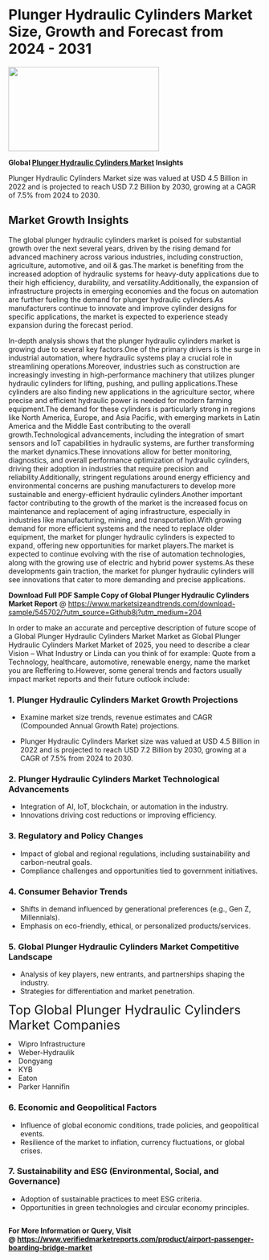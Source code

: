 <H1>Plunger Hydraulic Cylinders Market Size, Growth and Forecast from 2024 - 2031</H1><img class="aligncenter size-medium wp-image-584254" src="https://thirdeyenews.in/wp-content/uploads/2024/09/Global-Market-Research-300x168.jpeg" alt="" width="300" height="168" /><p><strong>Global&nbsp;<a href="https://www.marketsizeandtrends.com/download-sample/545702/?utm_source=Github8j?utm_medium=204">Plunger Hydraulic Cylinders Market</a> Insights</strong></p><p>Plunger Hydraulic Cylinders Market size was valued at USD 4.5 Billion in 2022 and is projected to reach USD 7.2 Billion by 2030, growing at a CAGR of 7.5% from 2024 to 2030.</p><p><h2>Market Growth Insights</h2> <p>The global plunger hydraulic cylinders market is poised for substantial growth over the next several years, driven by the rising demand for advanced machinery across various industries, including construction, agriculture, automotive, and oil & gas.The market is benefiting from the increased adoption of hydraulic systems for heavy-duty applications due to their high efficiency, durability, and versatility.Additionally, the expansion of infrastructure projects in emerging economies and the focus on automation are further fueling the demand for plunger hydraulic cylinders.As manufacturers continue to innovate and improve cylinder designs for specific applications, the market is expected to experience steady expansion during the forecast period.</p> <p>In-depth analysis shows that the plunger hydraulic cylinders market is growing due to several key factors.One of the primary drivers is the surge in industrial automation, where hydraulic systems play a crucial role in streamlining operations.Moreover, industries such as construction are increasingly investing in high-performance machinery that utilizes plunger hydraulic cylinders for lifting, pushing, and pulling applications.These cylinders are also finding new applications in the agriculture sector, where precise and efficient hydraulic power is needed for modern farming equipment.The demand for these cylinders is particularly strong in regions like North America, Europe, and Asia Pacific, with emerging markets in Latin America and the Middle East contributing to the overall growth.Technological advancements, including the integration of smart sensors and IoT capabilities in hydraulic systems, are further transforming the market dynamics.These innovations allow for better monitoring, diagnostics, and overall performance optimization of hydraulic cylinders, driving their adoption in industries that require precision and reliability.Additionally, stringent regulations around energy efficiency and environmental concerns are pushing manufacturers to develop more sustainable and energy-efficient hydraulic cylinders.Another important factor contributing to the growth of the market is the increased focus on maintenance and replacement of aging infrastructure, especially in industries like manufacturing, mining, and transportation.With growing demand for more efficient systems and the need to replace older equipment, the market for plunger hydraulic cylinders is expected to expand, offering new opportunities for market players.The market is expected to continue evolving with the rise of automation technologies, along with the growing use of electric and hybrid power systems.As these developments gain traction, the market for plunger hydraulic cylinders will see innovations that cater to more demanding and precise applications.<p><span class=""><strong>Download Full PDF Sample Copy of Global Plunger Hydraulic Cylinders Market Report</strong> @ <a href="https://www.marketsizeandtrends.com/download-sample/545702/?utm_source=Github8j?utm_medium=204" target="_blank">https://www.marketsizeandtrends.com/download-sample/545702/?utm_source=Github8j?utm_medium=204</a></span></p><p>In order to make an accurate and perceptive description of future scope of a Global&nbsp;Plunger Hydraulic Cylinders Market Market as Global&nbsp;Plunger Hydraulic Cylinders Market Market of 2025, you need to describe a clear Vision &ndash; What Industry or Linda can you think of for example: Quote from a Technology, healthcare, automotive, renewable energy, name the market you are Reffering to.However, some general trends and factors usually impact market reports and their future outlook include:</p><h3>1.&nbsp;<strong>Plunger Hydraulic Cylinders Market Growth Projections</strong></h3><ul><li>Examine market size trends, revenue estimates and CAGR (Compounded Annual Growth Rate) projections.</li><li><p>Plunger Hydraulic Cylinders Market size was valued at USD 4.5 Billion in 2022 and is projected to reach USD 7.2 Billion by 2030, growing at a CAGR of 7.5% from 2024 to 2030.</p></li></ul><h3>2.&nbsp;<strong>Plunger Hydraulic Cylinders Market Technological Advancements</strong></h3><ul><li>Integration of AI, IoT, blockchain, or automation in the industry.</li><li>Innovations driving cost reductions or improving efficiency.</li></ul><h3>3.&nbsp;<strong>Regulatory and Policy Changes</strong></h3><ul><li>Impact of global and regional regulations, including sustainability and carbon-neutral goals.</li><li>Compliance challenges and opportunities tied to government initiatives.</li></ul><h3>4.&nbsp;<strong>Consumer Behavior Trends</strong></h3><ul><li>Shifts in demand influenced by generational preferences (e.g., Gen Z, Millennials).</li><li>Emphasis on eco-friendly, ethical, or personalized products/services.</li></ul><h3>5.&nbsp;<strong>Global Plunger Hydraulic Cylinders Market Competitive Landscape</strong></h3><ul><li>Analysis of key players, new entrants, and partnerships shaping the industry.</li><li>Strategies for differentiation and market penetration.</li></ul><p data-pm-slice="1 1 []"><span style="color: inherit; font-family: inherit; font-size: 25px;">Top Global Plunger Hydraulic Cylinders Market Companies</span></p><div class="" data-test-id=""><p><li>Wipro Infrastructure</li><li> Weber-Hydraulik</li><li> Dongyang</li><li> KYB</li><li> Eaton</li><li> Parker Hannifin</li></p></div><h3>6.&nbsp;<strong>Economic and Geopolitical Factors</strong></h3><ul><li>Influence of global economic conditions, trade policies, and geopolitical events.</li><li>Resilience of the market to inflation, currency fluctuations, or global crises.</li></ul><h3>7.&nbsp;<strong>Sustainability and ESG (Environmental, Social, and Governance)</strong></h3><ul><li>Adoption of sustainable practices to meet ESG criteria.</li><li>Opportunities in green technologies and circular economy principles.</li></ul><h2><strong style="font-size: 14px;">For More Information or Query, Visit @&nbsp;</strong><a style="background-color: #ffffff; font-size: 14px;" href="https://www.marketsizeandtrends.com/report/plunger-hydraulic-cylinders-market/" target="_blank">https://www.verifiedmarketreports.com/product/airport-passenger-boarding-bridge-market</a></h2>